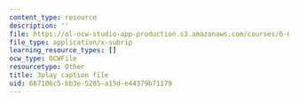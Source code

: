 ```yaml
---
content_type: resource
description: ''
file: https://ol-ocw-studio-app-production.s3.amazonaws.com/courses/6-042j-mathematics-for-computer-science-spring-2015/667106c5bb3e5205a15de44379b71179_i5AWE-OoOsY.vtt
file_type: application/x-subrip
learning_resource_types: []
ocw_type: OCWFile
resourcetype: Other
title: 3play caption file
uid: 667106c5-bb3e-5205-a15d-e44379b71179
---
```

